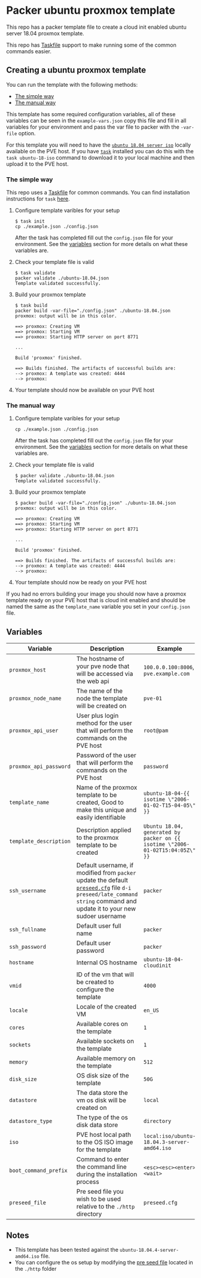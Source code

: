 # Packer ubuntu proxmox template

This repo has a packer template file to create a cloud init enabled ubuntu server 18.04 proxmox template.

This repo has [Taskfile](https://taskfile.dev/#/) support to make running some of the common commands easier.

## Creating a ubuntu proxmox template

You can run the template with the following methods:

- [The simple way](#The-simple-way)
- [The manual way](#The-manual-way)

This template has some required configuration variables, all of these variables can be seen in the `example-vars.json` copy this file and fill in all variables for your environment and pass the var file to packer with the `-var-file` option.

For this template you will need to have the [`ubuntu 18.04 server iso`](http://cdimage.ubuntu.com/releases/18.04/release/) locally available on the PVE host. If you have [`task`](https://taskfile.dev/#/) installed you can do this with the `task ubuntu-18-iso` command to download it to your local machine and then upload it to the PVE host.

### The simple way

This repo uses a [Taskfile](https://taskfile.dev/#/) for common commands. You can find installation instructions for `task` [here](https://taskfile.dev/#/installation).

1. Configure template varibles for your setup

   ```shell
   $ task init
   cp ./example.json ./config.json
   ```

   After the task has completed fill out the `config.json` file for your environment. See the [variables](#variables) section for more details on what these variables are.

2. Check your template file is valid

   ```shell
   $ task validate
   packer validate ./ubuntu-18.04.json
   Template validated successfully.
   ```

3. Build your proxmox template

   ```shell
   $ task build
   packer build -var-file="./config.json" ./ubuntu-18.04.json
   proxmox: output will be in this color.

   ==> proxmox: Creating VM
   ==> proxmox: Starting VM
   ==> proxmox: Starting HTTP server on port 8771

   ...

   Build 'proxmox' finished.

   ==> Builds finished. The artifacts of successful builds are:
   --> proxmox: A template was created: 4444
   --> proxmox:
   ```

4. Your template should now be available on your PVE host

### The manual way

1. Configure template varibles for your setup

   ```shell
   cp ./example.json ./config.json
   ```

   After the task has completed fill out the `config.json` file for your environment. See the [variables](#variables) section for more details on what these variables are.

2. Check your template file is valid

   ```shell
   $ packer validate ./ubuntu-18.04.json
   Template validated successfully.
   ```

3. Build your proxmox template

   ```shell
   $ packer build -var-file="./config.json" ./ubuntu-18.04.json
   proxmox: output will be in this color.

   ==> proxmox: Creating VM
   ==> proxmox: Starting VM
   ==> proxmox: Starting HTTP server on port 8771

   ...

   Build 'proxmox' finished.

   ==> Builds finished. The artifacts of successful builds are:
   --> proxmox: A template was created: 4444
   --> proxmox:
   ```

4. Your template should now be ready on your PVE host

If you had no errors building your image you should now have a proxmox template ready on your PVE host that is cloud init enabled and should be named the same as the `template_name` variable you set in your `config.json` file.

## Variables

| Variable               | Description                                                                                                                                                                                 | Example                                                                       |
| ---------------------- | ------------------------------------------------------------------------------------------------------------------------------------------------------------------------------------------- | ----------------------------------------------------------------------------- |
| `proxmox_host`         | The hostname of your pve node that will be accessed via the web api                                                                                                                         | `100.0.0.100:8006`, `pve.example.com`                                         |
| `proxmox_node_name`    | The name of the node the template will be created on                                                                                                                                        | `pve-01`                                                                      |
| `proxmox_api_user`     | User plus login method for the user that will perform the commands on the PVE host                                                                                                          | `root@pam`                                                                    |
| `proxmox_api_password` | Password of the user that will perform the commands on the PVE host                                                                                                                         | `password`                                                                    |
| `template_name`        | Name of the proxmox template to be created, Good to make this unique and easily identifiable                                                                                                | `ubuntu-18-04-{{ isotime \"2006-01-02-T15-04-05\" }}`                         |
| `template_description` | Description applied to the proxmox template to be created                                                                                                                                   | `Ubuntu 18.04, generated by packer on {{ isotime \"2006-01-02T15:04:05Z\" }}` |
| `ssh_username`         | Default username, if modified from `packer` update the default [`preseed.cfg`](./http/preseed.cfg) file `d-i preseed/late_command string` command and update it to your new sudoer username | `packer`                                                                      |
| `ssh_fullname`         | Default user full name                                                                                                                                                                      | `packer`                                                                      |
| `ssh_password`         | Default user password                                                                                                                                                                       | `packer`                                                                      |
| `hostname`             | Internal OS hostname                                                                                                                                                                        | `ubuntu-18-04-cloudinit`                                                      |
| `vmid`                 | ID of the vm that will be created to configure the template                                                                                                                                 | `4000`                                                                        |
| `locale`               | Locale of the created VM                                                                                                                                                                    | `en_US`                                                                       |
| `cores`                | Available cores on the template                                                                                                                                                             | `1`                                                                           |
| `sockets`              | Available sockets on the template                                                                                                                                                           | `1`                                                                           |
| `memory`               | Available memory on the template                                                                                                                                                            | `512`                                                                         |
| `disk_size`            | OS disk size of the template                                                                                                                                                                | `50G`                                                                         |
| `datastore`            | The data store the vm os disk will be created on                                                                                                                                            | `local`                                                                       |
| `datastore_type`       | The type of the os disk data store                                                                                                                                                          | `directory`                                                                   |
| `iso`                  | PVE host local path to the OS ISO image for the template                                                                                                                                    | `local:iso/ubuntu-18.04.3-server-amd64.iso`                                   |
| `boot_command_prefix`  | Command to enter the command line during the installation process                                                                                                                           | `<esc><esc><enter><wait>`                                                     |
| `preseed_file`         | Pre seed file you wish to be used relative to the `./http` directory                                                                                                                        | `preseed.cfg`                                                                 |

## Notes

- This template has been tested against the `ubuntu-18.04.4-server-amd64.iso` file.
- You can configure the os setup by modifying the [pre seed file](https://help.ubuntu.com/lts/installation-guide/s390x/apbs02.html) located in the `./http` folder
